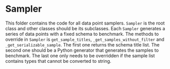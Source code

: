 # Sampler

This folder contains the code for all data point samplers.
`Sampler` is the root class and other classes should be its subclasses.
Each `Sampler` generates a series of data points with a fixed schema to benchmark.
The methods to override in `Sampler` is
`get_sample_titles`, `_get_samples_without_filter` and `_get_serializable_sample`.
The first one returns the schema title list.
The second one should be a Python generator that generates the samples to benchmark.
The last one only needs to be overridden if the sample list contains types that cannot be converted to string.